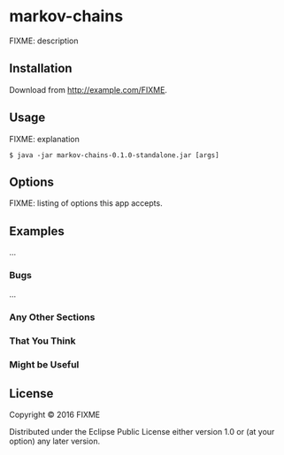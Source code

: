 # markov-chains

FIXME: description

## Installation

Download from http://example.com/FIXME.

## Usage

FIXME: explanation

    $ java -jar markov-chains-0.1.0-standalone.jar [args]

## Options

FIXME: listing of options this app accepts.

## Examples

...

### Bugs

...

### Any Other Sections
### That You Think
### Might be Useful

## License

Copyright © 2016 FIXME

Distributed under the Eclipse Public License either version 1.0 or (at
your option) any later version.
